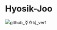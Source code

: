 # Hyosik-Joo

![github_주효식_ver1](https://user-images.githubusercontent.com/29723695/135609765-8aaba93b-0ee2-4198-880f-9c1660581030.png)
